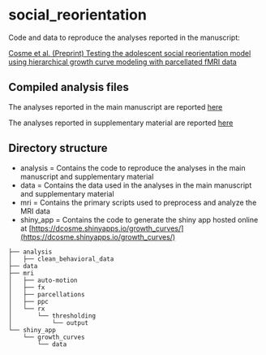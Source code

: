 # social_reorientation
Code and data to reproduce the analyses reported in the manuscript: 

[Cosme et al. (Preprint) Testing the adolescent social reorientation model using hierarchical growth curve modeling with parcellated fMRI data](https://psyarxiv.com/8eyf5/)

## Compiled analysis files

The analyses reported in the main manuscript are reported [here](https://dsnlab.github.io/social_reorientation/analysis/main_analyses)

The analyses reported in supplementary material are reported [here](https://dsnlab.github.io/social_reorientation/analysis/main_analyses)


## Directory structure

* analysis = Contains the code to reproduce the analyses in the main manuscript and supplementary material
* data = Contains the data used in the analyses in the main manuscript and supplementary material
* mri = Contains the primary scripts used to preprocess and analyze the MRI data
* shiny_app = Contains the code to generate the shiny app hosted online at [https://dcosme.shinyapps.io/growth_curves/](https://dcosme.shinyapps.io/growth_curves/)

```
├── analysis
│	├── clean_behavioral_data
├── data
├── mri
│	├── auto-motion
│	├── fx
│	├── parcellations
│	├── ppc
│	└── rx
│	    └── thresholding
│	        └── output
└── shiny_app
    └── growth_curves
        └── data
```
